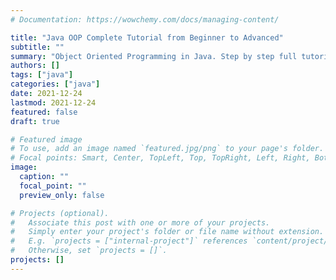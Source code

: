 ```yaml
---
# Documentation: https://wowchemy.com/docs/managing-content/

title: "Java OOP Complete Tutorial from Beginner to Advanced"
subtitle: ""
summary: "Object Oriented Programming in Java. Step by step full tutorial with examples"
authors: []
tags: ["java"]
categories: ["java"]
date: 2021-12-24
lastmod: 2021-12-24
featured: false
draft: true

# Featured image
# To use, add an image named `featured.jpg/png` to your page's folder.
# Focal points: Smart, Center, TopLeft, Top, TopRight, Left, Right, BottomLeft, Bottom, BottomRight.
image:
  caption: ""
  focal_point: ""
  preview_only: false

# Projects (optional).
#   Associate this post with one or more of your projects.
#   Simply enter your project's folder or file name without extension.
#   E.g. `projects = ["internal-project"]` references `content/project/deep-learning/index.md`.
#   Otherwise, set `projects = []`.
projects: []
---
```

